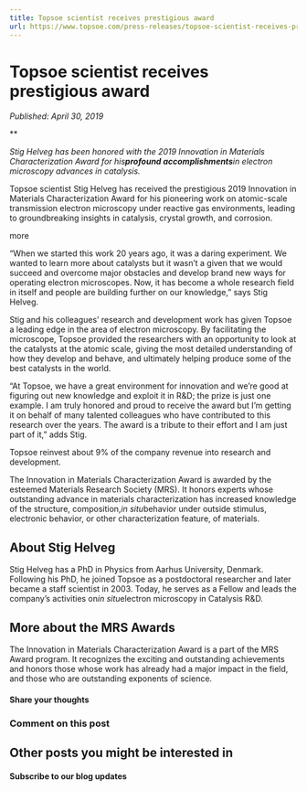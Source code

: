 ```yaml
---
title: Topsoe scientist receives prestigious award
url: https://www.topsoe.com/press-releases/topsoe-scientist-receives-prestigious-award#main-content
---
```


# Topsoe scientist receives prestigious award

*Published: April 30, 2019*

**

*Stig Helveg has been honored with the 2019 Innovation in Materials Characterization Award for his**profound accomplishments**in electron microscopy advances in catalysis.*

Topsoe scientist Stig Helveg has received the prestigious 2019 Innovation in Materials Characterization Award for his pioneering work on atomic-scale transmission electron microscopy under reactive gas environments, leading to groundbreaking insights in catalysis, crystal growth, and corrosion.

more

“When we started this work 20 years ago, it was a daring experiment. We wanted to learn more about catalysts but it wasn’t a given that we would succeed and overcome major obstacles and develop brand new ways for operating electron microscopes. Now, it has become a whole research field in itself and people are building further on our knowledge,” says Stig Helveg.

Stig and his colleagues’ research and development work has given Topsoe a leading edge in the area of electron microscopy. By facilitating the microscope, Topsoe provided the researchers with an opportunity to look at the catalysts at the atomic scale, giving the most detailed understanding of how they develop and behave, and ultimately helping produce some of the best catalysts in the world.

“At Topsoe, we have a great environment for innovation and we’re good at figuring out new knowledge and exploit it in R&D; the prize is just one example. I am truly honored and proud to receive the award but I’m getting it on behalf of many talented colleagues who have contributed to this research over the years. The award is a tribute to their effort and I am just part of it,” adds Stig.

Topsoe reinvest about 9% of the company revenue into research and development.

The Innovation in Materials Characterization Award is awarded by the esteemed Materials Research Society (MRS). It honors experts whose outstanding advance in materials characterization has increased knowledge of the structure, composition,*in situ*behavior under outside stimulus, electronic behavior, or other characterization feature, of materials.

## About Stig Helveg

Stig Helveg has a PhD in Physics from Aarhus University, Denmark. Following his PhD, he joined Topsoe as a postdoctoral researcher and later became a staff scientist in 2003. Today, he serves as a Fellow and leads the company’s activities on*in situ*electron microscopy in Catalysis R&D.

## More about the MRS Awards

The Innovation in Materials Characterization Award is a part of the MRS Award program. It recognizes the exciting and outstanding achievements and honors those whose work has already had a major impact in the field, and those who are outstanding exponents of science.

#### Share your thoughts

### Comment on this post

## Other posts you might be interested in

#### Subscribe to our blog updates